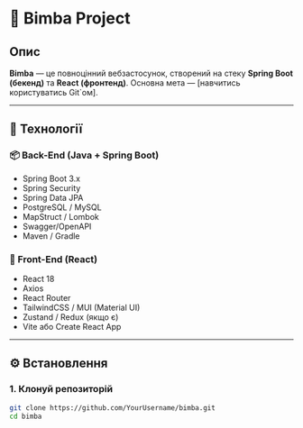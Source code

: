 # 🚀 Bimba Project

## Опис

**Bimba** — це повноцінний вебзастосунок, створений на стеку **Spring Boot (бекенд)** та **React (фронтенд)**. Основна мета — [навчитись користуватись Git`ом].

---

## 🔧 Технології

### 📦 Back-End (Java + Spring Boot)
- Spring Boot 3.x
- Spring Security
- Spring Data JPA
- PostgreSQL / MySQL
- MapStruct / Lombok
- Swagger/OpenAPI
- Maven / Gradle

### 🎨 Front-End (React)
- React 18
- Axios
- React Router
- TailwindCSS / MUI (Material UI)
- Zustand / Redux (якщо є)
- Vite або Create React App

---

## ⚙️ Встановлення

### 1. Клонуй репозиторій
```bash
git clone https://github.com/YourUsername/bimba.git
cd bimba
